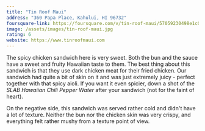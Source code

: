 ```yaml
---
title: "Tin Roof Maui"
address: "360 Papa Place, Kahului, HI 96732"
foursquare-link: https://foursquare.com/v/tin-roof-maui/57059230498e1c07f1215878
image: /assets/images/tin-roof-maui.jpg
rating: 6
website: https://www.tinroofmaui.com
---
```


The spicy chicken sandwich here is very sweet. Both the bun and the sauce have a sweet and fruity Hawaiian taste to
them. The best thing about this sandwich is that they use dark chicken meat for their fried chicken. Our sandwich had
quite a bit of skin on it and was just extremely juicy - perfect together with that spicy aioli. If you want it even
spicier, down a shot of the *SLAB Hawaiian Chili Pepper Water* after your sandwich (not for the faint of heart).

On the negative side, this sandwich was served rather cold and didn't have a lot of texture. Neither the bun nor the
chicken skin was very crispy, and everything felt rather mushy from a texture point of view.
